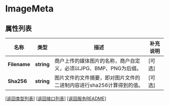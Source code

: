 # ImageMeta

## 属性列表

名称 | 类型 | 描述 | 补充说明
------------ | ------------- | ------------- | -------------
**Filename** | **string** | 商户上传的媒体图片的名称，商户自定义，必须以JPG、BMP、PNG为后缀。 | [可选] 
**Sha256** | **string** | 图片文件的文件摘要，即对图片文件的二进制内容进行sha256计算得到的值。 | [可选] 

[\[返回类型列表\]](README.md#类型列表)
[\[返回接口列表\]](README.md#接口列表)
[\[返回服务README\]](README.md)


